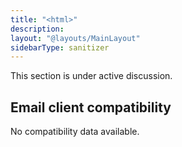 ```yaml
---
title: "<html>"
description:
layout: "@layouts/MainLayout"
sidebarType: sanitizer
---
```


This section is under active discussion.

## Email client compatibility

No compatibility data available.